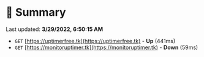 # 📖 Summary
Last updated: **3/29/2022, 6:50:15 AM**

- `GET` [https://uptimerfree.tk](https://uptimerfree.tk) - **Up** (441ms)
- `GET` [https://monitoruptimer.tk](https://monitoruptimer.tk) - **Down** (59ms)
